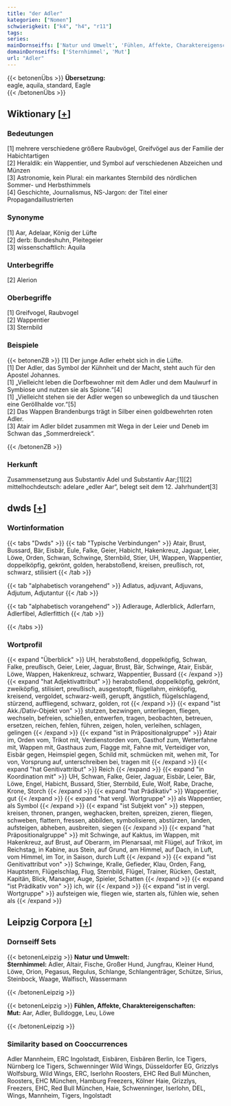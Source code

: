 ```yaml
---
title: "der Adler"
kategorien: ["Nomen"]
schwierigkeit: ["k4", "h4", "r11"]
tags:
series:
mainDornseiffs: ['Natur und Umwelt', 'Fühlen, Affekte, Charaktereigenschaften']
domainDornseiffs: ['Sternhimmel', 'Mut']
url: "Adler"
---
```


{{< betonenÜbs >}}
**Übersetzung:**  
eagle, aquila, standard, Eagle  
{{< /betonenÜbs >}}

## Wiktionary [[+](https://de.wiktionary.org/wiki/Adler)]

### Bedeutungen
[1] mehrere verschiedene größere Raubvögel, Greifvögel aus der Familie der Habichtartigen  
[2] Heraldik: ein Wappentier, und Symbol auf verschiedenen Abzeichen und Münzen  
[3] Astronomie, kein Plural: ein markantes Sternbild des nördlichen Sommer- und Herbsthimmels  
[4] Geschichte, Journalismus, NS-Jargon: der Titel einer Propagandaillustrierten  

### Synonyme
[1] Aar, Adelaar, König der Lüfte  
[2] derb: Bundeshuhn, Pleitegeier  
[3] wissenschaftlich: Aquila  

### Unterbegriffe
[2] Alerion  

### Oberbegriffe
[1] Greifvogel, Raubvogel  
[2] Wappentier  
[3] Sternbild  

### Beispiele
{{< betonenZB >}}
[1] Der junge Adler erhebt sich in die Lüfte.  
[1] Der Adler, das Symbol der Kühnheit und der Macht, steht auch für den Apostel Johannes.  
[1] „Vielleicht leben die Dorfbewohner mit dem Adler und dem Maulwurf in Symbiose und nutzen sie als Spione.“[4]  
[1] „Vielleicht stehen sie der Adler wegen so unbeweglich da und täuschen eine Geröllhalde vor.“[5]  
[2] Das Wappen Brandenburgs trägt in Silber einen goldbewehrten roten Adler.  
[3] Atair im Adler bildet zusammen mit Wega in der Leier und Deneb im Schwan das „Sommerdreieck“.  

{{< /betonenZB >}}
### Herkunft
Zusammensetzung aus Substantiv Adel und Substantiv Aar;[1][2]  
mittelhochdeutsch: adelare  „edler Aar“, belegt seit dem 12. Jahrhundert[3]  



## dwds [[+](https://www.dwds.de/wb/Adler)]

### Wortinformation
{{< tabs "Dwds" >}}
{{< tab "Typische Verbindungen" >}}
Atair, Brust, Bussard, Bär, Eisbär, Eule, Falke, Geier, Habicht, Hakenkreuz, Jaguar, Leier, Löwe, Orden, Schwan, Schwinge, Sternbild, Stier, UH, Wappen, Wappentier, doppelköpfig, gekrönt, golden, herabstoßend, kreisen, preußisch, rot, schwarz, stilisiert
{{< /tab >}}

{{< tab "alphabetisch vorangehend" >}}
Adlatus, adjuvant, Adjuvans, Adjutum, Adjutantur
{{< /tab >}}

{{< tab "alphabetisch vorangehend" >}}
Adlerauge, Adlerblick, Adlerfarn, Adlerfibel, Adlerfittich
{{< /tab >}}

{{< /tabs >}}

### Wortprofil
{{< expand "Überblick" >}} UH, herabstoßend, doppelköpfig, Schwan, Falke, preußisch, Geier, Leier, Jaguar, Brust, Bär, Schwinge, Atair, Eisbär, Löwe, Wappen, Hakenkreuz, schwarz, Wappentier, Bussard {{< /expand >}}
{{< expand "hat Adjektivattribut" >}} herabstoßend, doppelköpfig, gekrönt, zweiköpfig, stilisiert, preußisch, ausgestopft, flügellahm, einköpfig, kreisend, vergoldet, schwarz-weiß, gerupft, ängstlich, flügelschlagend, stürzend, auffliegend, schwarz, golden, rot {{< /expand >}}
{{< expand "ist Akk./Dativ-Objekt von" >}} stutzen, bezwingen, unterliegen, fliegen, wechseln, befreien, schießen, entwerfen, tragen, beobachten, betreuen, ersetzen, reichen, fehlen, führen, zeigen, holen, verleihen, schlagen, gelingen {{< /expand >}}
{{< expand "ist in Präpositionalgruppe" >}} Atair im, Orden vom, Trikot mit, Verdienstorden vom, Gasthof zum, Wetterfahne mit, Wappen mit, Gasthaus zum, Flagge mit, Fahne mit, Verteidiger von, Eisbär gegen, Heimspiel gegen, Schild mit, schmücken mit, wehen mit, Tor von, Vorsprung auf, unterschreiben bei, tragen mit {{< /expand >}}
{{< expand "hat Genitivattribut" >}} Reich {{< /expand >}}
{{< expand "in Koordination mit" >}} UH, Schwan, Falke, Geier, Jaguar, Eisbär, Leier, Bär, Löwe, Engel, Habicht, Bussard, Stier, Sternbild, Eule, Wolf, Rabe, Drache, Krone, Storch {{< /expand >}}
{{< expand "hat Prädikativ" >}} Wappentier, gut {{< /expand >}}
{{< expand "hat vergl. Wortgruppe" >}} als Wappentier, als Symbol {{< /expand >}}
{{< expand "ist Subjekt von" >}} steppen, kreisen, thronen, prangen, weghacken, breiten, spreizen, zieren, fliegen, schweben, flattern, fressen, abbilden, symbolisieren, abstürzen, landen, aufsteigen, abheben, ausbreiten, siegen {{< /expand >}}
{{< expand "hat Präpositionalgruppe" >}} mit Schwinge, auf Kaktus, im Wappen, mit Hakenkreuz, auf Brust, auf Oberarm, im Plenarsaal, mit Flügel, auf Trikot, im Reichstag, in Kabine, aus Stein, auf Grund, am Himmel, auf Dach, in Luft, vom Himmel, im Tor, in Saison, durch Luft {{< /expand >}}
{{< expand "ist Genitivattribut von" >}} Schwinge, Kralle, Gefieder, Klau, Orden, Fang, Hauptstern, Flügelschlag, Flug, Sternbild, Flügel, Trainer, Rücken, Gestalt, Kapitän, Blick, Manager, Auge, Spieler, Schatten {{< /expand >}}
{{< expand "ist Prädikativ von" >}} ich, wir {{< /expand >}}
{{< expand "ist in vergl. Wortgruppe" >}} aufsteigen wie, fliegen wie, starten als, fühlen wie, sehen als {{< /expand >}}

## Leipzig Corpora [[+](https://corpora.uni-leipzig.de/en/res?word=Adler&corpusId=deu_newscrawl-public_2018)]

### Dornseiff Sets
{{< betonenLeipzig >}}
**Natur und Umwelt:**  
**Sternhimmel:** Adler, Altair, Fische, Großer Hund, Jungfrau, Kleiner Hund, Löwe, Orion, Pegasus, Regulus, Schlange, Schlangenträger, Schütze, Sirius, Steinbock, Waage, Walfisch, Wassermann  

{{< /betonenLeipzig >}}


{{< betonenLeipzig >}}
**Fühlen, Affekte, Charaktereigenschaften:**  
**Mut:** Aar, Adler, Bulldogge, Leu, Löwe  

{{< /betonenLeipzig >}}

### Similarity based on Cooccurrences
Adler Mannheim, ERC Ingolstadt, Eisbären, Eisbären Berlin, Ice Tigers, Nürnberg Ice Tigers, Schwenninger Wild Wings, Düsseldorfer EG, Grizzlys Wolfsburg, Wild Wings, ERC, Iserlohn Roosters, EHC Red Bull München, Roosters, EHC München, Hamburg Freezers, Kölner Haie, Grizzlys, Freezers, EHC, Red Bull München, Haie, Schwenninger, Iserlohn, DEL, Wings, Mannheim, Tigers, Ingolstadt


